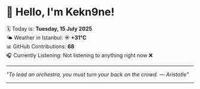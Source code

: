 # 👋 Hello, I'm Kekn9ne!

🗓️ Today is: **Tuesday, 15 July 2025**  
🌤️ Weather in Istanbul: **☀️   +31°C**  
📊 GitHub Contributions: **68**  
🎧 Currently Listening: Not listening to anything right now ❌

---

_"To lead an orchestra, you must turn your back on the crowd. — *Aristotle*"_

---
